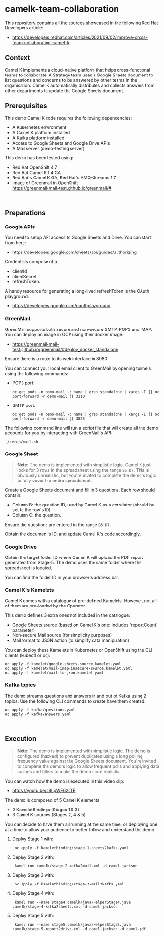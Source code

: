 # camelk-team-collaboration

This repository contains all the sources showcased in the following  Red Hat Developers article:

 - https://developers.redhat.com/articles/2021/09/02/improve-cross-team-collaboration-camel-k

## Context

Camel K implements a cloud-native platform that helps cross-functional teams to collaborate. A Strategy team uses a Google Sheets document to list questions and concerns to be answered by other teams in the organisation. Camel K automatically distributes and collects answers from other departments to update the Google Sheets document.

## Prerequisites

This demo Camel K code requires the following dependencies:

 - A Kubernetes environment
 - A Camel K platform installed
 - A Kafka platform installed
 - Access to Google Sheets and Google Drive APIs
 - A Mail server (demo-testing server)

This demo has been tested using:
 - Red Hat OpenShift 4.7
 - Red Hat Camel K 1.4 GA
 - Red Hat's Camel K GA, Red Hat's AMQ-Streams 1.7
 - Image of Greenmail in OpenShift \
    https://greenmail-mail-test.github.io/greenmail/#

</br>

## Preparations

### Google APIs

You need to setup API access to Google Sheets and Drive. You can start from here:
 - https://developers.google.com/sheets/api/guides/authorizing

Credentials comprise of a
 - clientId
 - clientSecret
 - refreshToken.
 
A handy resource for generating a long-lived refreshToken is the OAuth playground:
  - https://developers.google.com/oauthplayground

### GreenMail

GreenMail supports both secure and non-secure SMTP, POP3 and IMAP. 
You can deploy an image in OCP using their docker image:

 - https://greenmail-mail-test.github.io/greenmail/#deploy_docker_standalone

Ensure there is a route to its web interface in 8080

You can connect your local email client to GreenMail by opening tunnels using the following commands: 

 - POP3 port:
   ```
   oc get pods -n demo-mail -o name | grep standalone | xargs -I {} oc port-forward -n demo-mail {} 3110
   ```
 - SMTP port:
   ```
   oc get pods -n demo-mail -o name | grep standalone | xargs -I {} oc port-forward -n demo-mail {} 3025
   ```

The following command line will run a script file that will create all the demo accounts for you by interacting with GreenMail's API:

    ./setup/mail.sh


### Google Sheet

> **Note**: The demo is implemented with simplistic logic. Camel K just looks for 3 rows in the spreadsheet using the range `B5:D7`. This is obviously unrealistic, but you're invited to complete the demo's logic to fully cover the entire spreadsheet.

Create a Google Sheets document and fill in 3 questions. Each row should contain:
 - Column B: the question ID, used by Camel K as a correlator (should be set to the row's ID)
 - Column C: the question.

Ensure the questions are entered in the range `B5:D7`.

Obtain the document's ID, and update Camel K's code accordingly.

### Google Drive

Obtain the target folder ID where Camel K will upload the PDF report generated from Stage-5. The demo uses the same folder where the spreadsheet is located.

You can find the folder ID in your browser's address bar.


### Camel K's Kamelets

Camel K comes with a catalogue of pre-defined Kamelets. However, not all of them are pre-loaded by the Operator.

This demo defines 3 extra ones not included in the catalogue:
 - Google Sheets source (based on Camel K's one: includes 'repeatCount' parameter)
 - Non-secure Mail source (for simplicity purposes)
 - Mail format to JSON action (to simplify data manipulation)

You can deploy these Kamelets in Kubernetes or OpenShift using the CLI clients (kubectl or oc):
```
oc apply -f kamelet/google-sheets-source.kamelet.yaml
oc apply -f kamelet/mail-imap-insecure-source.kamelet.yaml
oc apply -f kamelet/mail-to-json.kamelet.yaml
```

### Kafka topics

The demo streams questions and answers in and out of Kafka using 2 topics. Use the following CLI commands to create have them created:

```
oc apply -f kafka/questions.yaml
oc apply -f kafka/answers.yaml
```


</br>

## Execution

> **Note**: The demo is implemented with simplistic logic. The demo is configured (hacked) to prevent duplicates using a long polling frequency value against the Google Sheets document. You're invited to complete the demo's logic to allow frequent polls and applying data caches and filters to make the demo more realistic. 

You can watch how the demo is executed in this video clip:

 - https://youtu.be/c8LpWE62LTE

The demo is composed of 5 Camel K elements

 - 2 KameletBindings (Stages 1 & 3)
 - 3 Camel K sources (Stages 2, 4 & 5) 

You can decide to have them all running at the same time, or deploying one at a time to allow your audience to better follow and understand the demo. 

1. Deploy Stage 1 with:

        oc apply -f kameletbinding/stage-1-sheets2kafka.yaml

2. Deploy Stage 2 with:

        kamel run camelk/stage-2-kafka2mail.xml -d camel-jackson

2. Deploy Stage 3 with:

        oc apply -f kameletbinding/stage-3-mail2kafka.yaml

2. Deploy Stage 4 with:

        kamel run --name stage4 camelk/java/HelperStage4.java camelk/stage-4-kafka2sheets.xml -d camel-jackson


2. Deploy Stage 5 with:

        kamel run --name stage5 camelk/java/HelperStage5.java camelk/stage-5-report2drive.xml -d camel-jackson -d camel-pdf
